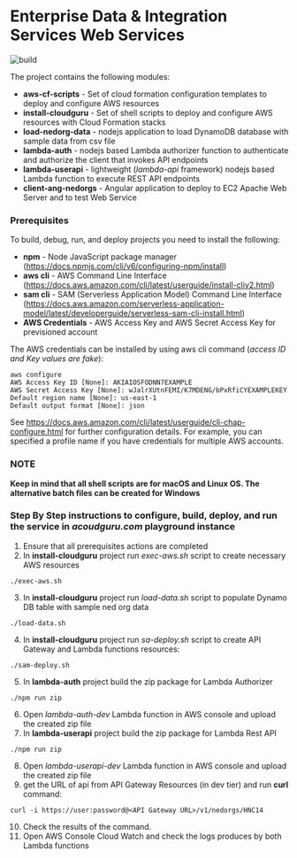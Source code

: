 # Enterprise Data & Integration Services Web Services

![build](https://github.com/CBIIT/app-edis/actions/workflows/lambda-build.yml/badge.svg)

The project contains the following modules:
* **aws-cf-scripts** - Set of cloud formation configuration templates to deploy and configure AWS resources
* **install-cloudguru** - Set of shell scripts to deploy and configure AWS resources with Cloud Formation stacks
* **load-nedorg-data** - nodejs application to load DynamoDB database with sample data from csv file
* **lambda-auth** - nodejs based Lambda authorizer function to authenticate and authorize the client that invokes API endpoints
* **lambda-userapi** - lightweight (*lambda-api* framework) nodejs based Lambda function to execute REST API endpoints
* **client-ang-nedorgs** - Angular application to deploy to EC2 Apache Web Server and to test Web Service

### Prerequisites

To build, debug, run, and deploy projects you need to install the following:

* **npm** - Node JavaScript package manager (https://docs.npmjs.com/cli/v6/configuring-npm/install)
* **aws cli** - AWS Command Line Interface (https://docs.aws.amazon.com/cli/latest/userguide/install-cliv2.html)
* **sam cli** - SAM (Serverless Application Model) Command Line Interface (https://docs.aws.amazon.com/serverless-application-model/latest/developerguide/serverless-sam-cli-install.html) 
* **AWS Credentials** - AWS Access Key and AWS Secret Access Key for previsioned account

The AWS credentials can be installed by using aws cli command (*access ID and Key values are fake*):
```
aws configure
AWS Access Key ID [None]: AKIAIOSFODNN7EXAMPLE
AWS Secret Access Key [None]: wJalrXUtnFEMI/K7MDENG/bPxRfiCYEXAMPLEKEY
Default region name [None]: us-east-1
Default output format [None]: json
```

See https://docs.aws.amazon.com/cli/latest/userguide/cli-chap-configure.html for further configuration details.  For example, you can specified a profile name if you have credentials for multiple AWS accounts.

### NOTE
**Keep in mind that all shell scripts are for macOS and Linux OS.  The alternative batch files can be created for Windows**

### Step By Step instructions to configure, build, deploy, and run the service in *acoudguru.com* playground instance

1. Ensure that all prerequisites actions are completed
2. In **install-cloudguru** project run *exec-aws.sh* script to create necessary AWS resources
```
./exec-aws.sh
```
3. In **install-cloudguru** project run *load-data.sh* script to populate Dynamo DB table with sample ned org data
```
./load-data.sh
```
4. In **install-cloudguru** project run *sa-deploy.sh* script to create API Gateway and Lambda functions resources:
```
./sam-deploy.sh
```
5. In **lambda-auth** project build the zip package for Lambda Authorizer
```
./npm run zip
```
6. Open *lambda-auth-dev* Lambda function in AWS console and upload the created zip file
7. In **lambda-userapi** project build the zip package for Lambda Rest API
```
./npm run zip
```
8. Open *lambda-userapi-dev* Lambda function in AWS console and upload the created zip file
9. get the URL of api from API Gateway Resources (in dev tier) and run **curl** command:
```
curl -i https://user:password@<API Gateway URL>/v1/nedorgs/HNC14
```
10. Check the results of the command.
11. Open AWS Console Cloud Watch and check the logs produces by both Lambda functions 
